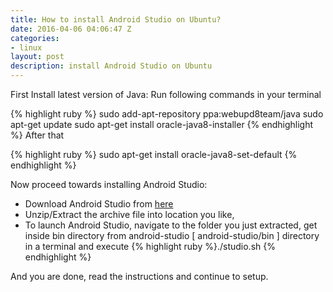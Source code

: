 ```yaml
---
title: How to install Android Studio on Ubuntu?
date: 2016-04-06 04:06:47 Z
categories:
- linux
layout: post
description: install Android Studio on Ubuntu
---
```


First Install latest version of Java:
Run following commands in your terminal

{% highlight ruby %}
sudo add-apt-repository ppa:webupd8team/java
sudo apt-get update
sudo apt-get install oracle-java8-installer
{% endhighlight %}
After that

{% highlight ruby %}
sudo apt-get install oracle-java8-set-default
{% endhighlight  %}

Now proceed towards installing Android Studio:
<ul>
<li>Download Android Studio from <a href="https://developer.android.com/sdk/index.html#downloads" target="blank">here</a>
<li>Unzip/Extract the archive file into  location you like,  

<li>To launch Android Studio, navigate to the folder you just extracted, get inside bin directory from android-studio  [ android-studio/bin ]  directory in a terminal and execute {% highlight ruby %}./studio.sh
{% endhighlight  %}

</ul>

And you are done, read  the instructions and continue to setup.
